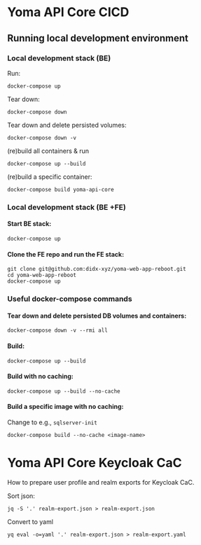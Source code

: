 # Yoma API Core CICD

## Running local development environment

### Local development stack (BE)

Run:
```
docker-compose up
```

Tear down:
```
docker-compose down
```

Tear down and delete persisted volumes:
```
docker-compose down -v
```

(re)build all containers & run
```
docker-compose up --build
```

(re)build a specific container:
```
docker-compose build yoma-api-core
```

### Local development stack (BE +FE)
#### Start BE stack:
```
docker-compose up
```

#### Clone the FE repo and run the FE stack:
```
git clone git@github.com:didx-xyz/yoma-web-app-reboot.git
cd yoma-web-app-reboot
docker-compose up
```

### Useful docker-compose commands

#### Tear down and delete persisted DB volumes and containers:
```
docker-compose down -v --rmi all
```

#### Build:
```
docker-compose up --build
```

#### Build with no caching:
```
docker-compose up --build --no-cache
```

#### Build a specific image with no caching:
Change <image-name> to e.g., `sqlserver-init`
```
docker-compose build --no-cache <image-name>
```

# Yoma API Core Keycloak CaC

How to prepare user profile and realm exports for Keycloak CaC.

Sort json:
```
jq -S '.' realm-export.json > realm-export.json
```

Convert to yaml
```
yq eval -o=yaml '.' realm-export.json > realm-export.yaml
``````
